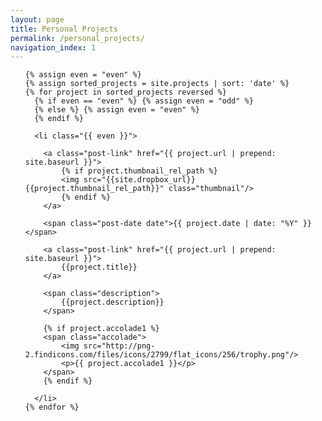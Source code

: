 ```yaml
---
layout: page
title: Personal Projects
permalink: /personal_projects/
navigation_index: 1
---
```


<div class="home">

  <ul class="posts projects">

  	{% assign even = "even" %}
    {% assign sorted_projects = site.projects | sort: 'date' %}
    {% for project in sorted_projects reversed %}
      {% if even == "even" %} {% assign even = "odd" %} 
      {% else %} {% assign even = "even" %}
      {% endif %}

      <li class="{{ even }}">

        <a class="post-link" href="{{ project.url | prepend: site.baseurl }}">
	    	{% if project.thumbnail_rel_path %}
		    <img src="{{site.dropbox_url}}{{project.thumbnail_rel_path}}" class="thumbnail"/>
	        {% endif %}
	    </a>

      	<span class="post-date date">{{ project.date | date: "%Y" }}</span>

        <a class="post-link" href="{{ project.url | prepend: site.baseurl }}">
        	{{project.title}}
    	</a>

        <span class="description">
        	{{project.description}}
    	</span>

    	{% if project.accolade1 %}
		<span class="accolade">
			<img src="http://png-2.findicons.com/files/icons/2799/flat_icons/256/trophy.png"/>
			<p>{{ project.accolade1 }}</p>
		</span>
		{% endif %}

      </li>
    {% endfor %}
  </ul>

</div>